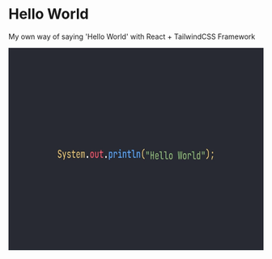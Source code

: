 # Hello World 
My own way of saying 'Hello World' with React + TailwindCSS Framework

<p align="center">
  <img src="src/assets/img/HelloWold.gif" width="700" height="400">
<p/>
